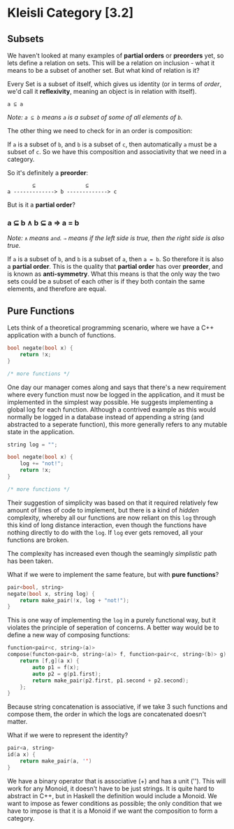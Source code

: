 # Kleisli Category [3.2]

## Subsets

We haven't looked at many examples of **partial orders** or **preorders** yet, so lets define a relation on sets. This will be a relation on inclusion - what it means to be a subset of another set. But what kind of relation is it?

Every Set is a subset of itself, which gives us identity (or in terms of _order_, we'd call it **reflexivity**, meaning an object is in relation with itself).

```
a ⊆ a
```

_Note: `a ⊆ b` means `a` is a subset of some of all elements of `b`._

The other thing we need to check for in an order is composition:

If `a` is a subset of `b`, and `b` is a subset of `c`, then automatically `a` must be a subset of `c`. So we have this composition and associativity that we need in a category.

So it's definitely a **preorder**:

```
        ⊆                ⊆
a -------------> b -------------> c
```

But is it a **partial order**?

### a ⊆ b ∧ b ⊆ a ⇒ a = b

_Note: `∧` means `and`.
`⇒` means if the left side is true, then the right side is also true._

If `a` is a subset of `b`, and `b` is a subset of `a`, then `a = b`. So therefore it is also a **partial order**. This is the quality that **partial order** has over **preorder**, and is known as **anti-symmetry**. What this means is that the only way the two sets could be a subset of each other is if they both contain the same elements, and therefore are equal.

## Pure Functions

Lets think of a theoretical programming scenario, where we have a C++ application with a bunch of functions.

```c++
bool negate(bool x) {
    return !x;
}

/* more functions */
```

One day our manager comes along and says that there's a new requirement where every function must now be logged in the application, and it must be implemented in the simplest way possible. He suggests implementing a global log for each function. Although a contrived example as this would normally be logged in a database instead of appending a string (and abstracted to a seperate function), this more generally refers to any mutable state in the application.

```c++
string log = "";

bool negate(bool x) {
    log += "not!";
    return !x;
}

/* more functions */
```

Their suggestion of simplicity was based on that it required  relatively few amount of lines of code to implement, but there is a kind of _hidden_ complexity, whereby all our functions are now reliant on this `log` through this kind of long distance interaction, even though the functions have nothing directly to do with the `log`. If `log` ever gets removed, all your functions are broken.

The complexity has increased even though the seamingly _simplistic_ path has been taken.

What if we were to implement the same feature, but with **pure functions**?

```c++
pair<bool, string>
negate(bool x, string log) {
    return make_pair(!x, log + "not!");
}
```

This is one way of implementing the `log` in a purely functional way, but it violates the principle of seperation of concerns. A better way would be to define a new way of composing functions:

```c++
function<pair<c, string>(a)>
compose(functon<pair<b, string>(a)> f, function<pair<c, string>(b)> g) {
    return [f,g](a x) {
        auto p1 = f(x);
        auto p2 = g(p1.first);
        return make_pair(p2.first, p1.second + p2.second);
    };
}
```

Because string concatenation is associative, if we take 3 such functions and compose them, the order in which the logs are concatenated doesn't matter.

What if we were to represent the identity?

```c++
pair<a, string>
id(a x) {
    return make_pair(a, '')
}
```

We have a binary operator that is associative (+) and has a unit (''). This will work for any Monoid, it doesn't have to be just strings. It is quite hard to abstract in C++, but in Haskell the definition would include a Monoid. We want to impose as fewer conditions as possible; the only condition that we have to impose is that it is a Monoid if we want the composition to form a category.
